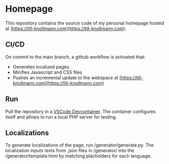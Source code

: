 # Homepage

This repository contains the source code of my personal homepage hosted at [https://till-knollmann.com](https://till-knollmann.com).

## CI/CD

On commit to the main branch, a github workflow is activated that:
- Generates localized pages
- Minifies Javascript and CSS files
- Pushes an incremental update to the webspace at [https://till-knollmann.com](https://till-knollmann.com)

## Run

Pull the repository in a [VSCode Devcontainer](https://code.visualstudio.com/docs/devcontainers/containers).
The container configures itself and allows to run a local PHP server for testing.

## Localizations

To generate localizations of the page, run /generator/generate.py.
The localization inputs texts from .json files in /generator/ into the /generator/template.html by matching placholders for each language.
